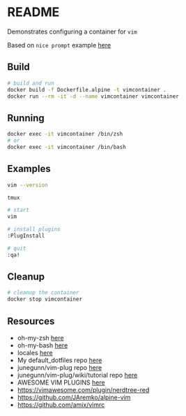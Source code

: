 # README

Demonstrates configuring a container for `vim`

Based on `nice prompt` example [here](https://github.com/chrisguest75/docker_build_examples/tree/master/21_nice_prompt)  

## Build

```sh
# build and run
docker build -f Dockerfile.alpine -t vimcontainer . 
docker run --rm -it -d --name vimcontainer vimcontainer
```

## Running

```sh
docker exec -it vimcontainer /bin/zsh   
# or 
docker exec -it vimcontainer /bin/bash   
```

## Examples

```sh
vim --version

tmux

# start
vim 

# install plugins
:PlugInstall

# quit
:qa!
```

## Cleanup

```sh
# cleanup the container
docker stop vimcontainer 
```

## Resources

* oh-my-zsh [here](https://ohmyz.sh/#install)  
* oh-my-bash [here](https://github.com/ohmybash/oh-my-bash)  
* locales [here](http://jaredmarkell.com/docker-and-locales/)
* My default_dotfiles repo [here](https://github.com/chrisguest75/default_dotfiles)  
* junegunn/vim-plug repo [here](https://github.com/junegunn/vim-plug)  
* junegunn/vim-plug/wiki/tutorial repo [here](https://github.com/junegunn/vim-plug/wiki/tutorial)  
* AWESOME VIM PLUGINS [here](https://vimawesome.com/)  
* https://vimawesome.com/plugin/nerdtree-red
* https://github.com/JAremko/alpine-vim
* https://github.com/amix/vimrc
